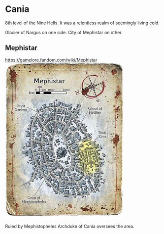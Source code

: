 # Cania

8th level of the Nine Hells. It was a relentless realm of seemingly living cold.

Glacier of Nargus on one side. City of Mephistar on other.

## Mephistar
https://gamelore.fandom.com/wiki/Mephistar
![](mephistar.jpg)

Ruled by Mephistopheles
Archduke of Cania oversees the area.
